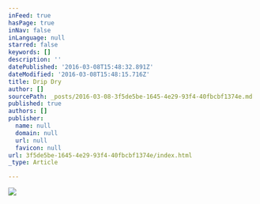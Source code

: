 ```yaml
---
inFeed: true
hasPage: true
inNav: false
inLanguage: null
starred: false
keywords: []
description: ''
datePublished: '2016-03-08T15:48:32.891Z'
dateModified: '2016-03-08T15:48:15.716Z'
title: Drip Dry
author: []
sourcePath: _posts/2016-03-08-3f5de5be-1645-4e29-93f4-40fbcbf1374e.md
published: true
authors: []
publisher:
  name: null
  domain: null
  url: null
  favicon: null
url: 3f5de5be-1645-4e29-93f4-40fbcbf1374e/index.html
_type: Article

---
```

![](https://the-grid-user-content.s3-us-west-2.amazonaws.com/2cfb8a33-6584-40cd-8764-e0bebe18b0ec.jpg)
